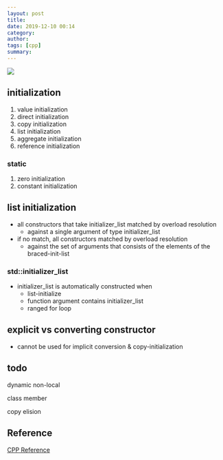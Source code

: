 ```yaml
---
layout: post
title: 
date: 2019-12-10 00:14
category: 
author: 
tags: [cpp]
summary: 
---
```


![]({{site.img_url}}/cpp_init_forest.gif)

## initialization

1. value initialization
2. direct initialization
3. copy initialization
4. list initialization
5. aggregate initialization
6. reference initialization

### static

1. zero initialization
2. constant initialization

## list initialization

* all constructors that take initializer_list matched by overload resolution
  * against a single argument of type initializer_list
* if no match, all constructors matched by overload resolution 
  * against the set of arguments that consists of the elements of the braced-init-list

### std::initializer_list

* initializer_list is automatically constructed when
  * list-initialize
  * function argument contains initializer_list
  * ranged for loop

## explicit vs converting constructor

* cannot be used for implicit conversion & copy-initialization

## todo

dynamic non-local

class member

copy elision

## Reference

[CPP Reference](https://en.cppreference.com/w/cpp/language/initialization)
